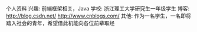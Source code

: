 个人资料
兴趣: 前端框架相关，Java
学校: 浙江理工大学研究生一年级学生
博客: http://blog.csdn.net/  http://www.cnblogs.com/
其他: 作为一名学生，一名即将踏入社会的青年，希望借此机能向各位前辈取经
